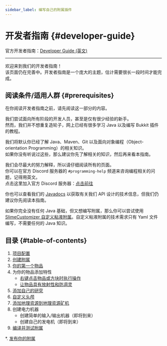 ```yaml
---
sidebar_label: 编写自己的附属插件
---
```


# 开发者指南 {#developer-guide}

官方开发者指南：[Developer Guide (英文)](https://github.com/Slimefun/Slimefun4/wiki/Developer-Guide)

-----

欢迎来到我们的开发者指南！  
该页面仍在完善中。开发者指南是一个庞大的主题，估计需要很长一段时间才能完成。

## 阅读条件/适用人群 {#prerequisites}

在你阅读开发者指南之前，请先阅读这一部分的内容。

我们尝试面向所有阶段的开发人员，甚至是仅有很少经验的新手。  
然而，我们并不想重复造轮子，网上已经有很多学习 Java 以及编写 Bukkit 插件的教程。

我们将默认你已经了解 Java、Maven、Git 以及面向对象编程（Object-orientation Programming）的相关知识。  
如果你没有听说过这些，那么建议你先了解相关的知识，然后再来看本指南。

我们会尽最大的努力解释，所以请仔细阅读所有的页面。  
你可以在官方 Discord 服务器的 `#programming-help` 频道来咨询编程相关的问题，记得用英文。  
点击这里加入官方 Discord 服务器：[点击前往](https://discord.gg/slimefun)

你也可以查看我们的 [Javadocs](https://slimefun.github.io/javadocs) 以获取有关我们 API 设计的技术信息，但我们仍建议你先阅读本指南。

如果你完全没有任何 Java 基础，但又想编写附属，那么你可以尝试使用 [SlimeCustomizer 自定义粘液附属](https://slimefun-addons-wiki.guizhanss.cn/slime-customizer/)。自定义粘液附属的技术需求只有 Yaml 文件编写，不需要任何的 Java 知识。

## 目录 {#table-of-contents}

1. [项目配置](/Developer-Guide-(1-Project-Setup))
2. [创建附属](/Developer-Guide-(2-Creating-the-Addon))
3. [你的第一个物品](/Developer-Guide-(3-Your-first-Item))
4. 为你的物品添加特性
   - [右键点击物品或方块时执行操作](/Developer-Guide-(4a-Right-Clicks))
   - [让物品具有放射性和防凋灵](/Developer-Guide-(4b-Radioactive-and-WitherProof))
5. [添加自己的研究](/Developer-Guide-(5-Researches))
6. [自定义头颅](/Developer-Guide-(6-Custom-Heads))
7. [添加地理资源到地理资源矿机](/Developer-Guide-(7-GEO-Resources))
8. 创建电力机器
   - 创建简单的输入/输出机器（即将到来）
   - 创建自己的发电机（即将到来）
9. [编译并测试附属](/Developer-Guide-(9-Compiling))

*. [发布你的附属](/Developer-Guide-(Publishing))
